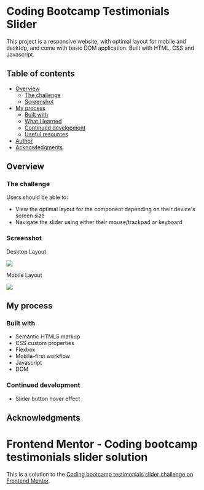 # Coding Bootcamp Testimonials Slider

This project is a responsive website, with optimal layout for mobile and desktop, and come with basic DOM application. Built with HTML, CSS and Javascript.

## Table of contents

- [Overview](#overview)
  - [The challenge](#the-challenge)
  - [Screenshot](#screenshot)
- [My process](#my-process)
  - [Built with](#built-with)
  - [What I learned](#what-i-learned)
  - [Continued development](#continued-development)
  - [Useful resources](#useful-resources)
- [Author](#author)
- [Acknowledgments](#acknowledgments)

## Overview

### The challenge

Users should be able to:

- View the optimal layout for the component depending on their device's screen size
- Navigate the slider using either their mouse/trackpad or keyboard

### Screenshot

Desktop Layout

![](./screenshot-desktop.jpg)

Mobile Layout

![](./screenshot-mobile.jpg)

## My process

### Built with

- Semantic HTML5 markup
- CSS custom properties
- Flexbox
- Mobile-first workflow
- Javascript
- DOM

### Continued development

- Slider button hover effect

## Acknowledgments

# Frontend Mentor - Coding bootcamp testimonials slider solution

This is a solution to the [Coding bootcamp testimonials slider challenge on Frontend Mentor](https://www.frontendmentor.io/challenges/coding-bootcamp-testimonials-slider-4FNyLA8JL).
